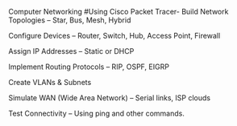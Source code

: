 Computer Networking 
#Using Cisco Packet Tracer-
Build Network Topologies – Star, Bus, Mesh, Hybrid

Configure Devices – Router, Switch, Hub, Access Point, Firewall

Assign IP Addresses – Static or DHCP

Implement Routing Protocols – RIP, OSPF, EIGRP

Create VLANs & Subnets

Simulate WAN (Wide Area Network) – Serial links, ISP clouds

Test Connectivity – Using ping and other commands.
